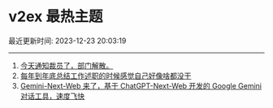 # v2ex 最热主题

最近更新时间: 2023-12-23 20:03:19

--- 
1. [今天通知裁员了，部门解散。](https://www.v2ex.com/t/1002781) 
2. [每年到年底总结工作述职的时候感觉自己好像啥都没干](https://www.v2ex.com/t/1002803) 
3. [Gemini-Next-Web 来了，基于 ChatGPT-Next-Web 开发的 Google Gemini 对话工具，速度飞快](https://www.v2ex.com/t/1002850) 
